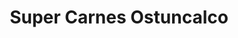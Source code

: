 ---
title: "Super Carnes Ostuncalco"
url: /quetzaltenango/super-carnes-ostuncalco/
shop: Metzgerei
---
